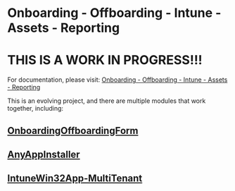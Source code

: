 # Onboarding - Offboarding - Intune - Assets - Reporting

# THIS IS A WORK IN PROGRESS!!!

For documentation, please visit: [Onboarding - Offboarding - Intune - Assets - Reporting](https://xxxmtixxx.github.io/Onboarding-Offboarding-Intune-Assets-Reporting/)

This is an evolving project, and there are multiple modules that work together, including:

## [OnboardingOffboardingForm](https://github.com/xxxmtixxx/OnboardingOffboardingForm)

## [AnyAppInstaller](https://github.com/xxxmtixxx/AnyAppInstaller)

## [IntuneWin32App-MultiTenant](https://github.com/xxxmtixxx/IntuneWin32App-MultiTenant)